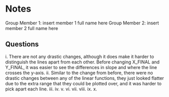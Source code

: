 # Notes

Group Member 1: insert member 1 full name here
Group Member 2: insert member 2 full name here

## Questions
   i. There are not any drastic changes, although it does make it harder to
    distinguish the lines apart from each other. Before changing X_FINAL and Y_FINAL,
    it was easier to see the differences in slope and where the line crosses the y-axis.
  ii. Similar to the change from before, there were no drastic changes between any of the
    linear functions, they just looked flatter due to the extra range that they could be
    plotted over, and it was harder to pick apart each line.
 iii.
  iv.
   v.
  vi.
 vii.
viii.
  ix.
   x.